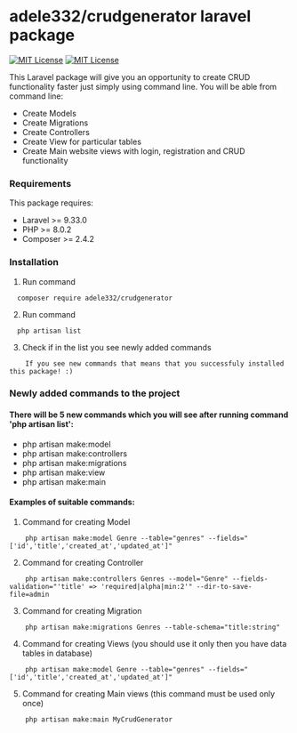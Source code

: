 # adele332/crudgenerator laravel package
[![MIT License](https://img.shields.io/badge/License-MIT-green.svg)](https://choosealicense.com/licenses/mit/)
[![MIT License](https://github.styleci.io/repos/7548986/shield?style=plastic)](https://github.com/RafalKLab/crud)

This Laravel package will give you an opportunity to create CRUD functionality faster just simply using command line.
You will be able from command line:
- Create Models
- Create Migrations
- Create Controllers
- Create View for particular tables
- Create Main website views with login, registration and CRUD functionality

### Requirements
This package requires:
- Laravel >= 9.33.0 
- PHP >= 8.0.2
- Composer >= 2.4.2

### Installation

1. Run command
```
  composer require adele332/crudgenerator
```
2. Run command 
```
  php artisan list
```
3. Check if in the list you see newly added commands
```
    If you see new commands that means that you successfuly installed this package! :)
```

### Newly added commands to the project
#### There will be 5 new commands which you will see after running command 'php artisan list':
- php artisan make:model
- php artisan make:controllers
- php artisan make:migrations
- php artisan make:view
- php artisan make:main

#### Examples of suitable commands:
1. Command for creating Model
```
    php artisan make:model Genre --table="genres" --fields="['id','title','created_at','updated_at']"
```
2. Command for creating Controller
```
    php artisan make:controllers Genres --model="Genre" --fields-validation="'title' => 'required|alpha|min:2'" --dir-to-save-file=admin
```
3. Command for creating Migration
```
    php artisan make:migrations Genres --table-schema="title:string"
```
4. Command for creating Views (you should use it only then you have data tables in database)
```
    php artisan make:model Genre --table="genres" --fields="['id','title','created_at','updated_at']"
```
5. Command for creating Main views (this command must be used only once)
```
    php artisan make:main MyCrudGenerator
```
